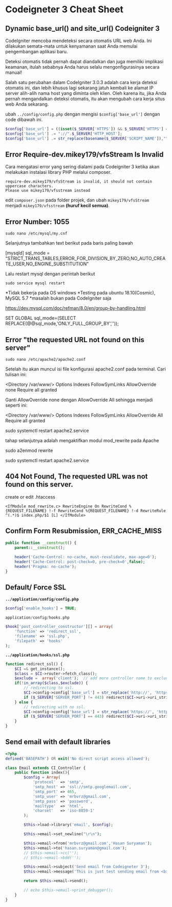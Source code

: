 # Codeigneter 3 Cheat Sheet



## Dynamic base_url() and site_url() Codeigniter 3

CodeIgniter mencoba mendeteksi secara otomatis URL web Anda. Ini dilakukan semata-mata untuk kenyamanan saat Anda memulai pengembangan aplikasi baru.

Deteksi otomatis tidak pernah dapat diandalkan dan juga memiliki implikasi keamanan, itulah sebabnya Anda harus selalu mengonfigurasinya secara manual!

Salah satu perubahan dalam CodeIgniter 3.0.3 adalah cara kerja deteksi otomatis ini, dan lebih khusus lagi sekarang jatuh kembali ke alamat IP server alih-alih nama host yang diminta oleh klien. Oleh karena itu, jika Anda pernah mengandalkan deteksi otomatis, itu akan mengubah cara kerja situs web Anda sekarang.

ubah `../config/config.php` dengan mengisi `$config['base_url']` dengan code dibawah ini.

```php
$config['base_url'] = ((isset($_SERVER['HTTPS']) && $_SERVER['HTTPS'] == "on") ? "https" : "http");
$config['base_url'] .= "://".$_SERVER['HTTP_HOST'];
$config['base_url'] .= str_replace(basename($_SERVER['SCRIPT_NAME']),"",$_SERVER['SCRIPT_NAME']);
```

## Error Require-dev.mikey179/vfsStream Is Invalid

Cara mengatasi error yang sering dialami pada Codeigniter 3 ketika akan melakukan instalasi library PHP melalui composer.

```console
require-dev.mikey179/vfsStream is invalid, it should not contain uppercase characters. 
Please use mikey179/vfsstream instead
```
edit `composer.json` pada folder projek, dan ubah `mikey179/vfsStream` menjadi `mikey179/vfsstream` **(huruf kecil semua)**.

## Error Number: 1055

`sudo nano /etc/mysql/my.cnf`

Selanjutnya tambahkan text berikut pada baris paling bawah

[mysqld] 
sql_mode = "STRICT_TRANS_TABLES,ERROR_FOR_DIVISION_BY_ZERO,NO_AUTO_CREATE_USER,NO_ENGINE_SUBSTITUTION"

Lalu restart mysql dengan perintah berikut

`sudo service mysql restart`

*Tidak bekerja pada OS windows
*Testing pada ubuntu 18.10(Cosmic), MySQL 5.7
*masalah bukan pada CodeIgniter saja

https://dev.mysql.com/doc/refman/8.0/en/group-by-handling.html

SET GLOBAL sql_mode=(SELECT REPLACE(@@sql_mode,'ONLY_FULL_GROUP_BY',''));


## Error "the requested URL not found on this server"

`sudo nano /etc/apache2/apache2.conf`

Setelah itu akan muncul isi file konfigurasi apache2.conf pada terminal. Cari tulisan ini:

<Directory /var/www/>
   Options Indexes FollowSymLinks
   AllowOverride none
   Require all granted
</Directory>

Ganti AllowOverride none dengan AllowOverride All sehingga menjadi seperti ini:

<Directory /var/www/>
   Options Indexes FollowSymLinks
   AllowOverride All
   Require all granted
</Directory>

sudo systemctl restart apache2.service

tahap selanjutnya adalah mengaktifkan modul mod_rewrite pada Apache

sudo a2enmod rewrite

sudo systemctl restart apache2.service


## 404 Not Found, The requested URL was not found on this server.

create or edit .htaccess

`<IfModule mod_rewrite.c>
RewriteEngine On
RewriteCond %{REQUEST_FILENAME} !-f
RewriteCond %{REQUEST_FILENAME} !-d
RewriteRule ^(.*)$ index.php/$1 [L]
</IfModule>`

## Confirm Form Resubmission, ERR_CACHE_MISS

```php
public function __construct() {
	parent::__construct();
		
	header('Cache-Control: no-cache, must-revalidate, max-age=0');
	header('Cache-Control: post-check=0, pre-check=0',false);
	header('Pragma: no-cache');
}
```

## Default/ Force SSL 

**`../application/config/config.php`**

```php
$config['enable_hooks'] = TRUE;

application/config/hooks.php

$hook['post_controller_constructor'][] = array(
    'function' => 'redirect_ssl',
    'filename' => 'ssl.php',
    'filepath' => 'hooks'
);
```

**`../application/hooks/ssl.php`**

```php
function redirect_ssl() {
	$CI =& get_instance();
    $class = $CI->router->fetch_class();
    $exclude =  array('client');  // add more controller name to exclude ssl.
    if(!in_array($class,$exclude)) {
        // redirecting to ssl.
        $CI->config->config['base_url'] = str_replace('http://', 'https://', $CI->config->config['base_url']);
        if ($_SERVER['SERVER_PORT'] != 443) redirect($CI->uri->uri_string());
    } else {
        // redirecting with no ssl.
        $CI->config->config['base_url'] = str_replace('https://', 'http://', $CI->config->config['base_url']);
        if ($_SERVER['SERVER_PORT'] == 443) redirect($CI->uri->uri_string());
    }
}
```

## Send email with default libraries

```php
<?php
defined('BASEPATH') OR exit('No direct script access allowed');

class Email extends CI_Controller {
    public function index(){
        $config = Array(
            'protocol'  => 'smtp',
            'smtp_host' => 'ssl://smtp.googlemail.com',
            'smtp_port' => 465,
            'smtp_user' => 'mrbvrz@gmail.com',
            'smtp_pass' => 'password',
            'mailtype'  => 'html',
            'charset'   => 'iso-8859-1'
        );

        $this->load->library('email', $config);

        $this->email->set_newline("\r\n");

        $this->email->from('mrbvrz@gmail.com','Hasan Suryaman');
        $this->email->to('hasan.suryaman@gmail.com');
        // $this->email->cc('');
        // $this->email->bdd('');

        $this->email->subject('Send email from Codeigneter 3');
        $this->email->message('This is just test sending email from <b>Codeigneter 3</b> with default library.');

        return $this->email->send();

        // echo $this->email->print_debugger();
    }
}
```
